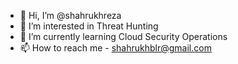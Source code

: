 - 👋 Hi, I’m @shahrukhreza
- 👀 I’m interested in Threat Hunting
- 🌱 I’m currently learning Cloud Security Operations
- 📫 How to reach me - shahrukhblr@gmail.com

<!---
shahrukhreza/shahrukhreza is a ✨ special ✨ repository because its `README.md` (this file) appears on your GitHub profile.
You can click the Preview link to take a look at your changes.
--->
